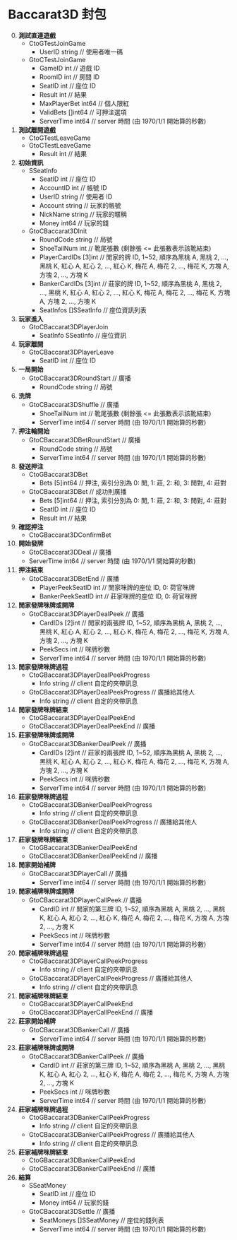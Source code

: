 Baccarat3D 封包
=========================
0. **測試直連遊戲**
	- CtoGTestJoinGame
		- UserID string // 使用者唯一碼
	- GtoCTestJoinGame
		- GameID int // 遊戲 ID
		- RoomID int // 房間 ID
		- SeatID int // 座位 ID
		- Result int // 結果
		- MaxPlayerBet int64 // 個人限紅
		- ValidBets []int64 // 可押注選項
		- ServerTime int64 // server 時間 (由 1970/1/1 開始算的秒數)
0. **測試離開遊戲**
	- CtoGTestLeaveGame
	- GtoCTestLeaveGame
		- Result int // 結果
0. **初始資訊**
	- SSeatInfo
		- SeatID int // 座位 ID
		- AccountID int // 帳號 ID
		- UserID string // 使用者 ID
		- Account string // 玩家的帳號
		- NickName string // 玩家的暱稱
		- Money int64 // 玩家的錢
	- GtoCBaccarat3DInit
		- RoundCode string // 局號
		- ShoeTailNum int // 靴尾張數 (剩餘張 <= 此張數表示該靴結束)
		- PlayerCardIDs [3]int // 閒家的牌 ID, 1~52, 順序為黑桃 A, 黑桃 2, ..., 黑桃 K, 紅心 A, 紅心 2, ..., 紅心 K, 梅花 A, 梅花 2, ..., 梅花 K, 方塊 A, 方塊 2, ..., 方塊 K
		- BankerCardIDs [3]int // 莊家的牌 ID, 1~52, 順序為黑桃 A, 黑桃 2, ..., 黑桃 K, 紅心 A, 紅心 2, ..., 紅心 K, 梅花 A, 梅花 2, ..., 梅花 K, 方塊 A, 方塊 2, ..., 方塊 K
		- SeatInfos []SSeatInfo // 座位資訊列表
0. **玩家進入**
	- GtoCBaccarat3DPlayerJoin
		- SeatInfo SSeatInfo // 座位資訊
0. **玩家離開**
	- GtoCBaccarat3DPlayerLeave
		- SeatID int // 座位 ID
0. **一局開始**
	- GtoCBaccarat3DRoundStart // 廣播
		- RoundCode string // 局號
0. **洗牌**
	- GtoCBaccarat3DShuffle // 廣播
		- ShoeTailNum int // 靴尾張數 (剩餘張 <= 此張數表示該靴結束)
		- ServerTime int64 // server 時間 (由 1970/1/1 開始算的秒數)
0. **押注輪開始**
	- GtoCBaccarat3DBetRoundStart // 廣播
		- RoundCode string // 局號
		- ServerTime int64 // server 時間 (由 1970/1/1 開始算的秒數)
0. **發送押注**
	- CtoGBaccarat3DBet
		- Bets [5]int64 // 押注, 索引分別為 0: 閒, 1: 莊, 2: 和, 3: 閒對, 4: 莊對
	- GtoCBaccarat3DBet // 成功則廣播
		- Bets [5]int64 // 押注, 索引分別為 0: 閒, 1: 莊, 2: 和, 3: 閒對, 4: 莊對
		- SeatID int // 座位 ID
		- Result int // 結果
0. **確認押注**
	- CtoGBaccarat3DConfirmBet
0. **開始發牌**
	- GtoCBaccarat3DDeal // 廣播
	- ServerTime int64 // server 時間 (由 1970/1/1 開始算的秒數)
0. **押注結束**
	- GtoCBaccarat3DBetEnd // 廣播
		- PlayerPeekSeatID int // 閒家咪牌的座位 ID, 0: 荷官咪牌
		- BankerPeekSeatID int // 莊家咪牌的座位 ID, 0: 荷官咪牌
0. **閒家發牌咪牌或開牌**
	- GtoCBaccarat3DPlayerDealPeek // 廣播
		- CardIDs [2]int // 閒家的兩張牌 ID, 1~52, 順序為黑桃 A, 黑桃 2, ..., 黑桃 K, 紅心 A, 紅心 2, ..., 紅心 K, 梅花 A, 梅花 2, ..., 梅花 K, 方塊 A, 方塊 2, ..., 方塊 K
		- PeekSecs int // 咪牌秒數
		- ServerTime int64 // server 時間 (由 1970/1/1 開始算的秒數)
0. **閒家發牌咪牌過程**
	- CtoGBaccarat3DPlayerDealPeekProgress
		- Info string // client 自定的夾帶訊息
	- GtoCBaccarat3DPlayerDealPeekProgress // 廣播給其他人
		- Info string // client 自定的夾帶訊息
0. **閒家發牌咪牌結束**
	- CtoGBaccarat3DPlayerDealPeekEnd
	- GtoCBaccarat3DPlayerDealPeekEnd // 廣播
0. **莊家發牌咪牌或開牌**
	- GtoCBaccarat3DBankerDealPeek // 廣播
		- CardIDs [2]int // 莊家的兩張牌 ID, 1~52, 順序為黑桃 A, 黑桃 2, ..., 黑桃 K, 紅心 A, 紅心 2, ..., 紅心 K, 梅花 A, 梅花 2, ..., 梅花 K, 方塊 A, 方塊 2, ..., 方塊 K
		- PeekSecs int // 咪牌秒數
		- ServerTime int64 // server 時間 (由 1970/1/1 開始算的秒數)
0. **莊家發牌咪牌過程**
	- CtoGBaccarat3DBankerDealPeekProgress
		- Info string // client 自定的夾帶訊息
	- GtoCBaccarat3DBankerDealPeekProgress // 廣播給其他人
		- Info string // client 自定的夾帶訊息
0. **莊家發牌咪牌結束**
	- CtoGBaccarat3DBankerDealPeekEnd
	- GtoCBaccarat3DBankerDealPeekEnd // 廣播
0. **閒家開始補牌**
	- GtoCBaccarat3DPlayerCall // 廣播
		- ServerTime int64 // server 時間 (由 1970/1/1 開始算的秒數)
0. **閒家補牌咪牌或開牌**
	- GtoCBaccarat3DPlayerCallPeek // 廣播
		- CardID int // 閒家的第三牌 ID, 1~52, 順序為黑桃 A, 黑桃 2, ..., 黑桃 K, 紅心 A, 紅心 2, ..., 紅心 K, 梅花 A, 梅花 2, ..., 梅花 K, 方塊 A, 方塊 2, ..., 方塊 K
		- PeekSecs int // 咪牌秒數
		- ServerTime int64 // server 時間 (由 1970/1/1 開始算的秒數)
0. **閒家補牌咪牌過程**
	- CtoGBaccarat3DPlayerCallPeekProgress
		- Info string // client 自定的夾帶訊息
	- GtoCBaccarat3DPlayerCallPeekProgress // 廣播給其他人
		- Info string // client 自定的夾帶訊息
0. **閒家補牌咪牌結束**
	- CtoGBaccarat3DPlayerCallPeekEnd
	- GtoCBaccarat3DPlayerCallPeekEnd // 廣播
0. **莊家開始補牌**
	- GtoCBaccarat3DBankerCall // 廣播
		- ServerTime int64 // server 時間 (由 1970/1/1 開始算的秒數)
0. **莊家補牌咪牌或開牌**
	- GtoCBaccarat3DBankerCallPeek // 廣播
		- CardID int // 莊家的第三牌 ID, 1~52, 順序為黑桃 A, 黑桃 2, ..., 黑桃 K, 紅心 A, 紅心 2, ..., 紅心 K, 梅花 A, 梅花 2, ..., 梅花 K, 方塊 A, 方塊 2, ..., 方塊 K
		- PeekSecs int // 咪牌秒數
		- ServerTime int64 // server 時間 (由 1970/1/1 開始算的秒數)
0. **莊家補牌咪牌過程**
	- CtoGBaccarat3DBankerCallPeekProgress
		- Info string // client 自定的夾帶訊息
	- GtoCBaccarat3DBankerCallPeekProgress // 廣播給其他人
		- Info string // client 自定的夾帶訊息
0. **莊家補牌咪牌結束**
	- CtoGBaccarat3DBankerCallPeekEnd
	- GtoCBaccarat3DBankerCallPeekEnd // 廣播
0. **結算**
	- SSeatMoney
		- SeatID int // 座位 ID
		- Money int64 // 玩家的錢
	- GtoCBaccarat3DSettle // 廣播
		- SeatMoneys []SSeatMoney // 座位的錢列表
		- ServerTime int64 // server 時間 (由 1970/1/1 開始算的秒數)
